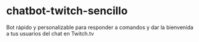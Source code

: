 # chatbot-twitch-sencillo
Bot rápido y personalizable para responder a comandos y dar la bienvenida a tus usuarios del chat en Twitch.tv
